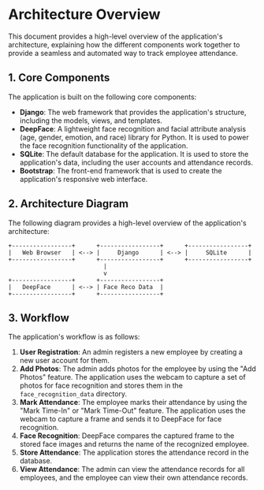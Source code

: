 # Architecture Overview

This document provides a high-level overview of the application's architecture, explaining how the different components work together to provide a seamless and automated way to track employee attendance.

## 1. Core Components

The application is built on the following core components:

-   **Django**: The web framework that provides the application's structure, including the models, views, and templates.
-   **DeepFace**: A lightweight face recognition and facial attribute analysis (age, gender, emotion, and race) library for Python. It is used to power the face recognition functionality of the application.
-   **SQLite**: The default database for the application. It is used to store the application's data, including the user accounts and attendance records.
-   **Bootstrap**: The front-end framework that is used to create the application's responsive web interface.

## 2. Architecture Diagram

The following diagram provides a high-level overview of the application's architecture:

```
+-----------------+      +-----------------+      +-----------------+
|   Web Browser   | <--> |     Django      | <--> |     SQLite      |
+-----------------+      +-----------------+      +-----------------+
                           |
                           v
+-----------------+      +-----------------+
|   DeepFace      | <--> | Face Reco Data  |
+-----------------+      +-----------------+
```

## 3. Workflow

The application's workflow is as follows:

1.  **User Registration**: An admin registers a new employee by creating a new user account for them.
2.  **Add Photos**: The admin adds photos for the employee by using the "Add Photos" feature. The application uses the webcam to capture a set of photos for face recognition and stores them in the `face_recognition_data` directory.
3.  **Mark Attendance**: The employee marks their attendance by using the "Mark Time-In" or "Mark Time-Out" feature. The application uses the webcam to capture a frame and sends it to DeepFace for face recognition.
4.  **Face Recognition**: DeepFace compares the captured frame to the stored face images and returns the name of the recognized employee.
5.  **Store Attendance**: The application stores the attendance record in the database.
6.  **View Attendance**: The admin can view the attendance records for all employees, and the employee can view their own attendance records.
